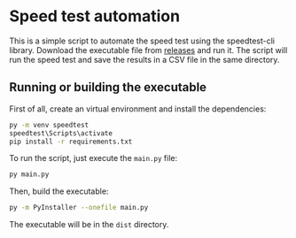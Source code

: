# Speed test automation

This is a simple script to automate the speed test using the speedtest-cli library. Download the executable file from [releases](https://github.com/alexandrebeato/speedtest/releases) and run it. The script will run the speed test and save the results in a CSV file in the same directory.

## Running or building the executable

First of all, create an virtual environment and install the dependencies:

```bash
py -m venv speedtest
speedtest\Scripts\activate
pip install -r requirements.txt
```

To run the script, just execute the `main.py` file:

```bash
py main.py
```

Then, build the executable:

```bash
py -m PyInstaller --onefile main.py
```

The executable will be in the `dist` directory.